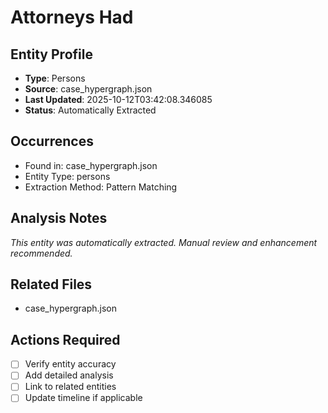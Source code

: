 # Attorneys Had

## Entity Profile
- **Type**: Persons
- **Source**: case_hypergraph.json
- **Last Updated**: 2025-10-12T03:42:08.346085
- **Status**: Automatically Extracted

## Occurrences
- Found in: case_hypergraph.json
- Entity Type: persons
- Extraction Method: Pattern Matching

## Analysis Notes
*This entity was automatically extracted. Manual review and enhancement recommended.*

## Related Files
- case_hypergraph.json

## Actions Required
- [ ] Verify entity accuracy
- [ ] Add detailed analysis
- [ ] Link to related entities
- [ ] Update timeline if applicable

